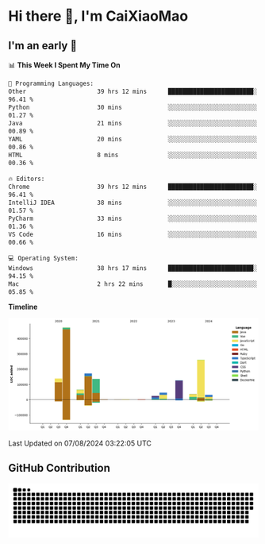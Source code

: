 # Hi there 👋, I'm CaiXiaoMao

## I'm an early 🐤
<!--START_SECTION:waka-->
📊 **This Week I Spent My Time On** 

```text
💬 Programming Languages: 
Other                    39 hrs 12 mins      ████████████████████████░   96.41 % 
Python                   30 mins             ░░░░░░░░░░░░░░░░░░░░░░░░░   01.27 % 
Java                     21 mins             ░░░░░░░░░░░░░░░░░░░░░░░░░   00.89 % 
YAML                     20 mins             ░░░░░░░░░░░░░░░░░░░░░░░░░   00.86 % 
HTML                     8 mins              ░░░░░░░░░░░░░░░░░░░░░░░░░   00.36 % 

🔥 Editors: 
Chrome                   39 hrs 12 mins      ████████████████████████░   96.41 % 
IntelliJ IDEA            38 mins             ░░░░░░░░░░░░░░░░░░░░░░░░░   01.57 % 
PyCharm                  33 mins             ░░░░░░░░░░░░░░░░░░░░░░░░░   01.36 % 
VS Code                  16 mins             ░░░░░░░░░░░░░░░░░░░░░░░░░   00.66 % 

💻 Operating System: 
Windows                  38 hrs 17 mins      ████████████████████████░   94.15 % 
Mac                      2 hrs 22 mins       █░░░░░░░░░░░░░░░░░░░░░░░░   05.85 % 
```

**Timeline**

![Lines of Code chart](https://raw.githubusercontent.com/caixiaomao/caixiaomao/main/assets/bar_graph.png)


 Last Updated on 07/08/2024 03:22:05 UTC
<!--END_SECTION:waka-->

## GitHub Contribution
<picture>
  <source media="(prefers-color-scheme: dark)" srcset="/dist/snake/github-contribution-grid-snake-dark.svg" />
  <source media="(prefers-color-scheme: light)" srcset="/dist/snake/github-contribution-grid-snake.svg" />
  <img alt="github contribution grid snake animation" src="/dist/snake/github-contribution-grid-snake.svg" />
</picture>
